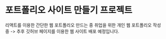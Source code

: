 # 포트폴리오 사이트 만들기 프로젝트

리액트를 이용한 간단한 웹 포트폴리오 만드는 중
취업을 위한 개인 웹 포트폴리오 작성 중 -> 추후 깃허브 페이지를 이용한 웹 사이트 배포 예정입니다.

